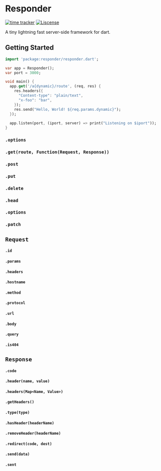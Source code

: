 # Responder
[![time tracker](https://wakatime.com/badge/github/Verassitnh/responder.svg)](https://wakatime.com/badge/github/Verassitnh/responder)
[![Liscense](https://img.shields.io/github/license/Verassitnh/responder?color=blue)]()

A tiny lightning fast server-side framework for dart.
## Getting Started
```dart
import 'package:responder/responder.dart';

var app = Responder();
var port = 3000;

void main() {
  app.get('/a{dynamic}/route', (req, res) {
    res.headers({
      "Content-type": "plain/text",
      "x-foo": "bar",
    });
    res.send("Hello, World! ${req.params.dynamic}");
  });
  
  app.listen(port, (iport, server) => print("Listening on $iport"));
}
```
### `.options`
### `.get(route, Function(Request, Response))`
### `.post`
### `.put`
### `.delete`
### `.head`
### `.options`
### `.patch`
## `Request`
#### `.id`
#### `.params`
#### `.headers`
#### `.hostname`
#### `.method`
#### `.protocol`
#### `.url`
#### `.body`
#### `.query`
#### `.is404`
## `Response`
#### `.code`
#### `.header(name, value)`
#### `.headers(Map<Name, Value>)`
#### `.getHeaders()`
#### `.type(type)`
#### `.hasHeader(headerName)`
#### `.removeHeader(headerName)`
#### `.redirect(code, dest)`
#### `.send(data)`
#### `.sent`
